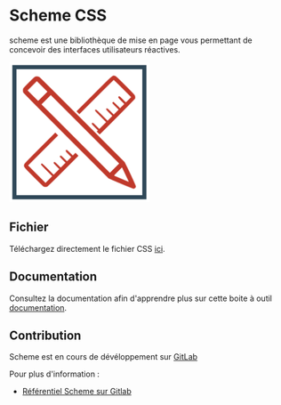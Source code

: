 # Scheme CSS

scheme est une bibliothèque de mise en page vous permettant de concevoir des interfaces utilisateurs réactives.	

<img src="scheme-logo-2.svg" width="50%" alt="Scheme CSS Logo">

## Fichier
Téléchargez directement le fichier CSS  [ici](https://gitlab.com/scheme1/scheme-css/-/raw/main/dist/css/scheme.min.css?inline=false).

## Documentation		
Consultez la documentation afin d'apprendre plus sur cette boite à outil [documentation](https://scheme1.gitlab.io/scheme-docs/).

## Contribution
Scheme est en cours de dévéloppement sur <a href="https://gitlab.com/scheme1/scheme-css">GitLab</a>

Pour plus d'information :

<ul>
  <li><a href="https://gitlab.com/scheme1/scheme-css">Référentiel Scheme sur Gitlab</a></li>
</ul>
